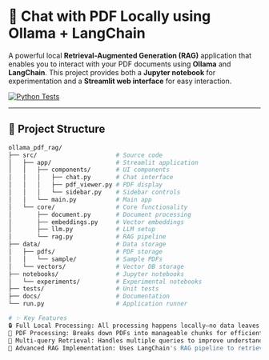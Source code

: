 # 🤖 Chat with PDF Locally using Ollama + LangChain

A powerful local **Retrieval-Augmented Generation (RAG)** application that enables you to interact with your PDF documents using **Ollama** and **LangChain**. This project provides both a **Jupyter notebook** for experimentation and a **Streamlit web interface** for easy interaction.

[![Python Tests](https://github.com/tonykipkemboi/ollama_pdf_rag/actions/workflows/tests.yml/badge.svg)](https://github.com/tonykipkemboi/ollama_pdf_rag/actions/workflows/tests.yml)

---

## 📁 Project Structure

```bash
ollama_pdf_rag/
├── src/                      # Source code
│   ├── app/                  # Streamlit application
│   │   ├── components/       # UI components
│   │   │   ├── chat.py       # Chat interface
│   │   │   ├── pdf_viewer.py # PDF display
│   │   │   └── sidebar.py    # Sidebar controls
│   │   └── main.py           # Main app
│   └── core/                 # Core functionality
│       ├── document.py       # Document processing
│       ├── embeddings.py     # Vector embeddings
│       ├── llm.py            # LLM setup
│       └── rag.py            # RAG pipeline
├── data/                     # Data storage
│   ├── pdfs/                 # PDF storage
│   │   └── sample/           # Sample PDFs
│   └── vectors/              # Vector DB storage
├── notebooks/                # Jupyter notebooks
│   └── experiments/          # Experimental notebooks
├── tests/                    # Unit tests
├── docs/                     # Documentation
└── run.py                    # Application runner

# ✨ Key Features
🔒 Full Local Processing: All processing happens locally—no data leaves your machine.
📄 PDF Processing: Breaks down PDFs into manageable chunks for efficient processing.
🧠 Multi-query Retrieval: Handles multiple queries to improve understanding and provide contextually relevant responses.
🎯 Advanced RAG Implementation: Uses LangChain's RAG pipeline to retrieve answers intelligently.
